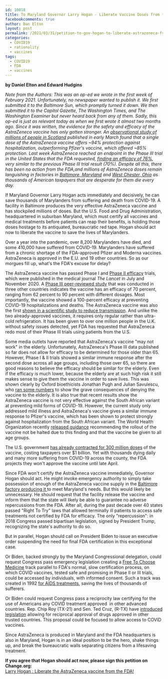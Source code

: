 ```yaml
---
id: 10018
title: To Maryland Governor Larry Hogan - Liberate Vaccine Doses from the FDA!
facebookcomments: true
author: Dan Elton
layout: post
permalink: /2021/03/31/petition-to-gov-hogan-to-liberate-astrazeneca-from-fda.html
categories:
  - COVID19
  - rationality
  - vaccines
tags:
  - COVID19
  - FDA
  - vaccines
---
```


**by Daniel Elton and Edward Hudgins**

*Note from the Authors: This was an op-ed we wrote in the first week of February 2021. Unfortunately, no newspaper wanted to publish it. We first submitted it to the Baltimore Sun, which promptly turned it down. We then submitted it to the Capitol Gazette, The Washington Times, and The Washington Examiner but never heard back from any of them. Sadly, this op-ed is just as relevant today as when we first wrote it almost two months ago. Since it was written, the evidence for the safety and efficacy of the AstraZeneca vaccine has only gotten stronger. An [observational study of millions of people in Scotland](https://archive.is/rwMH5) published in early March found that a single dose of the AstraZeneca vaccine offers ~94% protection against hospitalization, outperforming Pfizer's vaccine, which offered ~85% protection. Last week AstraZeneca reached an endpoint in the Phase III trial in the United States that the FDA requested, [finding an efficacy of 76%](https://www.astrazeneca.com/media-centre/press-releases/2021/azd1222-us-phase-iii-primary-analysis-confirms-safety-and-efficacy.html), very similar to the previous Phase III trial result (70%). Despite all this, there has been no action from the FDA,and millions of AstraZeneca doses remain languishing in factories in [Baltimore, Maryland](https://marginalrevolution.com/marginalrevolution/2021/01/the-astrazeneca-factory-in-baltimore.html) and [West Chester, Ohio](https://www.nytimes.com/2021/03/11/us/politics/coronavirus-astrazeneca-united-states.html) as thousands of American taxpayers that are desperate for them die every day.*

If Maryland Governor Larry Hogan acts immediately and decisively, he can save thousands of Marylanders from suffering and death from COVID-19. A facility in Baltimore produces the very effective AstraZeneca vaccine and has stockpiled millions of doses. But the U.S. Food and Drug Administration, headquartered in suburban Maryland, which must certify all vaccines and medical treatments before patients can reap their benefits, is holding those doses hostage to its antiquated, bureaucratic red tape. Hogan should act now to liberate the vaccine to save the lives of Marylanders.

Over a year into the pandemic, over 8,200 Marylanders have died, and some 410,000 have suffered from COVID-19. Marylanders have suffered from a chronic shortage of the FDA-approved Pfizer and Moderna vaccines. AstraZeneca is approved in the E.U. and 19 other countries. So as our morgues fill up, what's the FDA's excuse for delay?

The AstraZeneca vaccine has passed Phase I and [Phase II efficacy](http://thelancet.com/journals/lancet/article/PIIS0140-6736(20)32466-1/fulltext) trials, which were published in the medical journal *The Lancet* in July and November 2020. A [Phase III peer-reviewed study](https://www.thelancet.com/journals/lancet/article/PIIS0140-6736(20)32661-1/fulltext) that was conducted in three other countries indicates the vaccine has an efficacy of 70 percent, ranging from 62 percent to 90 percent with different dosages. Most importantly, the vaccine showed a 100-percent efficacy at preventing COVID-19 hospitalizations and deaths. The AstraZeneca vaccine was also the first [shown in a scientific study to reduce transmission](https://papers.ssrn.com/sol3/papers.cfm?abstract_id=3777268). And unlike the two already-approved vaccines, it requires only regular rather than ultra-cold refrigeration. It has been given to over one million people in the U.K. without safety issues detected, yet FDA has requested that AstraZeneca redo most of their Phase III trials using patients from the U.S.

Some media outlets have reported that AstraZeneca's vaccine "may not work" in the elderly. Unfortunately, AstraZeneca's Phase III data published so far does not allow for efficacy to be determined for those older than 65. However, Phase I & II trials showed a similar immune response after the second dose across all age groups, including those over 65, so there are good reasons to believe the efficacy should be similar for the elderly. Even if the efficacy is much lower, because the elderly are at such high risk it still makes sense to give them the vaccine in order to save lives. This was shown clearly by Oxford bioethicists Jonathan Pugh and Julian Savulescu, who [ran some numbers](https://theconversation.com/not-recommending-astrazeneca-vaccine-for-the-elderly-risks-the-lives-of-the-most-vulnerable-154605) to show the grave consequences of denying the vaccine to the elderly. It is also true that recent results show the AstraZeneca vaccine is not very effective against the South African variant at preventing mild forms of COVID-19. However, the current study only addressed mild illness and AstraZeneca's vaccine gives a similar immune response to Pfizer's vaccine, which has been shown to protect strongly against hospitalization from the South African variant. The World Health Organization recently [released guidance](https://www.who.int/publications/i/item/WHO-2019-nCoV-vaccines-SAGE_recommendation-AZD1222-2021.1/) recommending the rollout of the vaccine not be halted due to this finding and that the vaccine be given to all age groups. 

The U.S. government [has already contracted for 300 million doses](https://www.reuters.com/article/us-health-coronavirus-astrazeneca/u-s-secures-300-million-doses-of-potential-astrazeneca-covid-19-vaccine-idUSKBN22X0J9) of the vaccine, costing taxpayers over $1 billion. Yet with thousands dying daily and many more suffering from COVID-19 across the county, the FDA projects they won't approve the vaccine until late April.  

Since FDA won't certify the AstraZeneca vaccine immediately, Governor Hogan should act. He might invoke emergency authority to simply take possession of enough of the AstraZeneca vaccine supply in the [Baltimore factory producing it ](https://www.baltimoresun.com/coronavirus/bs-pr-hs-making-more-vaccine-20210129-5dmn7hxib5dm3hyuiohxb7iibe-story.html)to meet Maryland's needs. But this would likely be unnecessary. He should request that the facility release the vaccine and inform them that the state will likely be able to guarantee no adverse repercussions from the FDA. After all, during the past decade over 40 states passed "Right To Try" laws that allowed terminally ill patients to access safe treatments not certified by FDA for efficacy. The only "repercussion": in 2018 Congress passed bipartisan legislation, signed by President Trump, recognizing the state's authority to do so. 

But in parallel, Hogan should call on President Biden to issue an executive order suspending the need for final FDA certification in this exceptional case.

Or Biden, backed strongly by the Maryland Congressional delegation, could request Congress pass emergency legislation creating a [Free To Choose Medicine](https://www.heartland.org/_template-assets/documents/publications/TEDDPaper.pdf) track parallel to FDA's normal, slow certification process, on which COVID vaccines, tested safe and promising in Phase II or III trials, could be accessed by individuals, with informed consent. Such a track was created in 1992 [for AIDS treatments](https://www.heartland.org/_template-assets/documents/publications/ParallelTrackPB.pdf), saving the lives of thousands of sufferers.

Or Biden could request Congress pass a reciprocity law certifying for the use of Americans any COVID treatment approved  in other advanced countries. Rep. Chip Roy (TX-21) and Sen. Ted Cruz, (R-TX) have [introduced legislation](https://roy.house.gov/media/press-releases/roy-reintroduces-legislation-improve-americans-access-lifesaving-medicine) allowing for reciprocal approval of drugs approved in other trusted countries. This proposal could be focused to allow access to COVID vaccines.

Since AstraZeneca is produced in Maryland and the FDA headquarters is also in Maryland, Hogan is in an ideal position to be the hero, shake things up, and break the bureaucratic walls separating citizens from a lifesaving treatment.

**If you agree that Hogan should act now, please sign this petition on Change.org:**\
[Larry Hogan : Liberate the AstraZeneca vaccine from the FDA!](https://www.change.org/p/larry-hogan-larry-hogan-liberate-the-astrazeneca-vaccine-from-the-fda)
